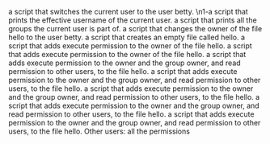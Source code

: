 a script that switches the current user to the user betty.
\n1-a script that prints the effective username of the current user.
a script that prints all the groups the current user is part of.
a script that changes the owner of the file hello to the user betty.
a script that creates an empty file called hello.
a script that adds execute permission to the owner of the file hello.
a script that adds execute permission to the owner of the file hello.
a script that adds execute permission to the owner and the group owner, and read permission to other users, to the file hello.
a script that adds execute permission to the owner and the group owner, and read permission to other users, to the file hello.
a script that adds execute permission to the owner and the group owner, and read permission to other users, to the file hello.
a script that adds execute permission to the owner and the group owner, and read permission to other users, to the file hello.
a script that adds execute permission to the owner and the group owner, and read permission to other users, to the file hello.
Other users: all the permissions
